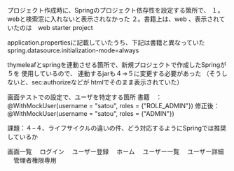 プロジェクト作成時に、Springのプロジェクト依存性を設定する箇所で、
１。webと検索窓に入れないと表示されなかった
２。書籍上は、web 、表示されていたのは　web starter project

application.propertiesに記載していたうち、下記は書籍と異なっていた
spring.datasource.initialization-mode=always

thymeleafとspringを連動させる箇所で、新規プロジェクトで作成したSpringが５を
使用しているので、 連動するjarも４->５に変更する必要があった
（そうしないと、sec:authorizeなどが htmlでそのまま表示されていた）

画面テストでの設定で、ユーザを特定する箇所
 書籍　： @WithMockUser(username = "satou", roles = {"ROLE_ADMIN"})
 修正後： @WithMockUser(username = "satou", roles = {"ADMIN"})


課題：４−４、ライフサイクルの違いの件、どう対応するようにSpringでは推奨しているか

画面一覧
　ログイン
　ユーザー登録
　ホーム
　ユーザー一覧
　ユーザー詳細
　管理者権限専用
